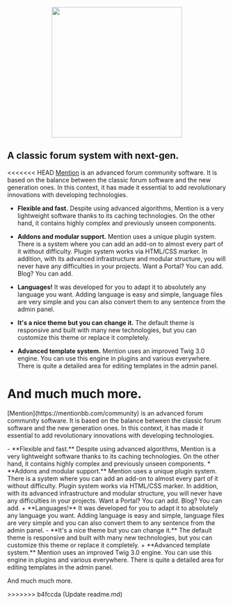 <p align="center">
    <img width="300px" src="https://github.com/par274/mentionbb/blob/master/public/images/logo.svg" />
</p>

## A classic forum system with next-gen.
<<<<<<< HEAD
[Mention](https://mentionbb.com/community) is an advanced forum community software. It is based on the balance between the classic forum software and the new generation ones. In this context, it has made it essential to add revolutionary innovations with developing technologies.
- **Flexible and fast.** Despite using advanced algorithms, Mention is a very lightweight software thanks to its caching technologies. On the other hand, it contains highly complex and previously unseen components.

- **Addons and modular support.** Mention uses a unique plugin system. There is a system where you can add an add-on to almost every part of it without difficulty. Plugin system works via HTML/CSS marker. In addition, with its advanced infrastructure and modular structure, you will never have any difficulties in your projects. Want a Portal? You can add. Blog? You can add.

- **Languages!** It was developed for you to adapt it to absolutely any language you want. Adding language is easy and simple, language files are very simple and you can also convert them to any sentence from the admin panel.

- **It's a nice theme but you can change it.** The default theme is responsive and built with many new technologies, but you can customize this theme or replace it completely.

- **Advanced template system.** Mention uses an improved Twig 3.0 engine. You can use this engine in plugins and various everywhere. There is quite a detailed area for editing templates in the admin panel.

And much much more.
=======
<p>
    [Mention](https://mentionbb.com/community) is an advanced forum community software. It is based on the balance between the classic forum software and the new generation ones. In this context, it has made it essential to add revolutionary innovations with developing technologies.
</p>
<p>
    - **Flexible and fast.** Despite using advanced algorithms, Mention is a very lightweight software thanks to its caching technologies. On the other hand, it contains highly complex and previously unseen components.
    * **Addons and modular support.** Mention uses a unique plugin system. There is a system where you can add an add-on to almost every part of it without difficulty. Plugin system works via HTML/CSS marker. In addition, with its advanced infrastructure and modular structure, you will never have any difficulties in your projects. Want a Portal? You can add. Blog? You can add.
    + **Languages!** It was developed for you to adapt it to absolutely any language you want. Adding language is easy and simple, language files are very simple and you can also convert them to any sentence from the admin panel.
    - **It's a nice theme but you can change it.** The default theme is responsive and built with many new technologies, but you can customize this theme or replace it completely.
    + **Advanced template system.** Mention uses an improved Twig 3.0 engine. You can use this engine in plugins and various everywhere. There is quite a detailed area for editing templates in the admin panel.
</p>
<p>And much much more.</p>
>>>>>>> b4fccda (Update readme.md)
